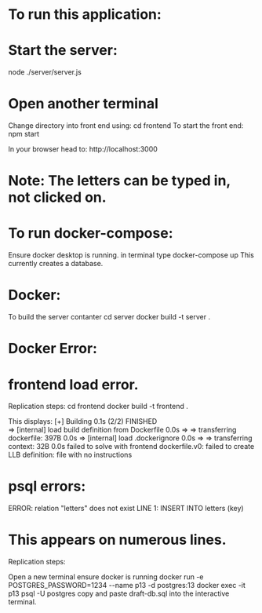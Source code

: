 # To run this application:

# Start the server:
node ./server/server.js

# Open another terminal
Change directory into front end using:
cd frontend
To start the front end:
npm start

In your browser head to:
http://localhost:3000

# Note: The letters can be typed in, not clicked on. 

# To run docker-compose:
Ensure docker desktop is running.
in terminal type docker-compose up
This currently creates a database.

# Docker: 
To build the server contanter
cd server
docker build -t server .

# Docker Error:

# frontend load error.
Replication steps:
cd frontend
docker build -t frontend .

This displays: 
[+] Building 0.1s (2/2) FINISHED                                                                                                                                             
 => [internal] load build definition from Dockerfile                                                                                                                    0.0s
 => => transferring dockerfile: 397B                                                                                                                                    0.0s
 => [internal] load .dockerignore                                                                                                                                       0.0s
 => => transferring context: 32B                                                                                                                                        0.0s
failed to solve with frontend dockerfile.v0: failed to create LLB definition: file with no instructions

# psql errors:
ERROR:  relation "letters" does not exist
LINE 1: INSERT INTO letters (key)
# This appears on numerous lines. 
Replication steps:

Open a new terminal ensure docker is running
docker run -e POSTGRES_PASSWORD=1234 --name p13 -d postgres:13
 docker exec -it p13 psql -U postgres
copy and paste draft-db.sql into the interactive terminal. 


